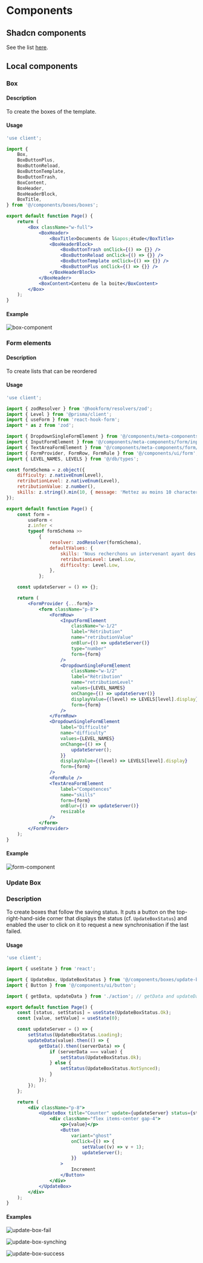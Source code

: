 # Components

## Shadcn components

See the list [here](https://ui.shadcn.com/docs/components/).

## Local components

### Box

#### Description

To create the boxes of the template.

#### Usage

```jsx
'use client';

import {
    Box,
    BoxButtonPlus,
    BoxButtonReload,
    BoxButtonTemplate,
    BoxButtonTrash,
    BoxContent,
    BoxHeader,
    BoxHeaderBlock,
    BoxTitle,
} from '@/components/boxes/boxes';

export default function Page() {
    return (
        <Box className="w-full">
            <BoxHeader>
                <BoxTitle>Documents de l&apos;étude</BoxTitle>
                <BoxHeaderBlock>
                    <BoxButtonTrash onClick={() => {}} />
                    <BoxButtonReload onClick={() => {}} />
                    <BoxButtonTemplate onClick={() => {}} />
                    <BoxButtonPlus onClick={() => {}} />
                </BoxHeaderBlock>
            </BoxHeader>
            <BoxContent>Contenu de la boite</BoxContent>
        </Box>
    );
}
```

#### Example

![box-component](/docs/images/box-component.png)

### Form elements

#### Description

To create lists that can be reordered

#### Usage

```jsx
'use client';

import { zodResolver } from '@hookform/resolvers/zod';
import { Level } from '@prisma/client';
import { useForm } from 'react-hook-form';
import * as z from 'zod';

import { DropdownSingleFormElement } from '@/components/meta-components/form/dropdownSingle';
import { InputFormElement } from '@/components/meta-components/form/input';
import { TextAreaFormElement } from '@/components/meta-components/form/textarea';
import { FormProvider, FormRow, FormRule } from '@/components/ui/form';
import { LEVEL_NAMES, LEVELS } from '@/db/types';

const formSchema = z.object({
    difficulty: z.nativeEnum(Level),
    retributionLevel: z.nativeEnum(Level),
    retributionValue: z.number(),
    skills: z.string().min(10, { message: 'Mettez au moins 10 characters pour ce champ.' }),
});

export default function Page() {
    const form =
        useForm <
        z.infer <
        typeof formSchema >>
            {
                resolver: zodResolver(formSchema),
                defaultValues: {
                    skills: 'Nous recherchons un intervenant ayant des compétences dans le domain...',
                    retributionLevel: Level.Low,
                    difficulty: Level.Low,
                },
            };

    const updateServer = () => {};

    return (
        <FormProvider {...form}>
            <form className="p-8">
                <FormRow>
                    <InputFormElement
                        className="w-1/2"
                        label="Rétribution"
                        name="retributionValue"
                        onBlur={() => updateServer()}
                        type="number"
                        form={form}
                    />
                    <DropdownSingleFormElement
                        className="w-1/2"
                        label="Rétribution"
                        name="retributionLevel"
                        values={LEVEL_NAMES}
                        onChange={() => updateServer()}
                        displayValue={(level) => LEVELS[level].display}
                        form={form}
                    />
                </FormRow>
                <DropdownSingleFormElement
                    label="Difficulté"
                    name="difficulty"
                    values={LEVEL_NAMES}
                    onChange={() => {
                        updateServer();
                    }}
                    displayValue={(level) => LEVELS[level].display}
                    form={form}
                />
                <FormRule />
                <TextAreaFormElement
                    label="Compétences"
                    name="skills"
                    form={form}
                    onBlur={() => updateServer()}
                    resizable
                />
            </form>
        </FormProvider>
    );
}
```

#### Example

![form-component](/docs/images/form-component.png)

### Update Box

### Description

To create boxes that follow the saving status. It puts a button on the top-right-hand-side corner that displays the status (cf. `UpdateBoxStatus`) and enabled the user to click on it to request a new synchronisation if the last failed.

#### Usage

```jsx
'use client';

import { useState } from 'react';

import { UpdateBox, UpdateBoxStatus } from '@/components/boxes/update-box';
import { Button } from '@/components/ui/button';

import { getData, updateData } from './action'; // getData and updateData are typically to async server actions that store and load the data from the data base.

export default function Page() {
    const [status, setStatus] = useState(UpdateBoxStatus.Ok);
    const [value, setValue] = useState(0);

    const updateServer = () => {
        setStatus(UpdateBoxStatus.Loading);
        updateData(value).then(() => {
            getData().then((serverData) => {
                if (serverData === value) {
                    setStatus(UpdateBoxStatus.Ok);
                } else {
                    setStatus(UpdateBoxStatus.NotSynced);
                }
            });
        });
    };

    return (
        <div className="p-8">
            <UpdateBox title="Counter" update={updateServer} status={status}>
                <div className="flex items-center gap-4">
                    <p>{value}</p>
                    <Button
                        variant="ghost"
                        onClick={() => {
                            setValue((v) => v + 1);
                            updateServer();
                        }}
                    >
                        Increment
                    </Button>
                </div>
            </UpdateBox>
        </div>
    );
}
```

#### Examples

![update-box-fail](/docs/images/update-box-fail.png)

![update-box-synching](/docs/images/update-box-synching.png)

![update-box-success](/docs/images/update-box-success.png)
